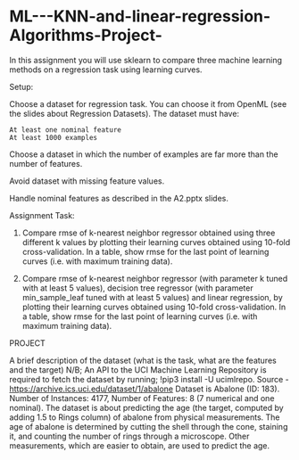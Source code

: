 # ML---KNN-and-linear-regression-Algorithms-Project-
In this assignment you will use sklearn to compare three machine learning methods on a regression task using learning curves.

Setup:

Choose a dataset for regression task. You can choose it from OpenML (see the slides about Regression Datasets). The dataset must have:

    At least one nominal feature
    At least 1000 examples

Choose a dataset in which the number of examples are far more than the number of features.

Avoid dataset with missing feature values.

Handle nominal features as described in the A2.pptx slides.

Assignment Task:

1. Compare rmse of  k-nearest neighbor regressor obtained using three different k values by plotting their learning curves obtained using 10-fold cross-validation. In a table, show rmse for the last point of learning curves (i.e. with maximum training data).

2. Compare rmse of k-nearest neighbor regressor (with parameter k tuned with at least 5 values), decision tree regressor (with parameter min_sample_leaf tuned with at least 5 values) and linear regression, by plotting their learning curves obtained using 10-fold cross-validation. In a table, show rmse for the last point of learning curves (i.e. with maximum training data).


PROJECT

A brief description of the dataset (what is the task, what are the features and the target)
N/B; An API to the UCI Machine Learning Repository is required to fetch the dataset by running; !pip3 install -U ucimlrepo. Source - https://archive.ics.uci.edu/dataset/1/abalone
Dataset is Abalone (ID: 183). Number of Instances: 4177, Number of Features: 8 (7 numerical and one nominal). 
The dataset is about predicting the age (the target, computed by adding 1.5 to Rings column) of abalone from physical measurements. The age of abalone is determined by cutting the shell through the cone, staining it, and counting the number of rings through a microscope. Other measurements, which are easier to obtain, are used to predict the age. 

